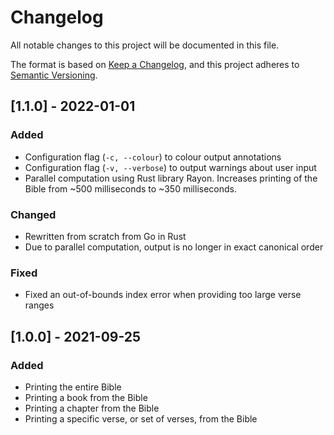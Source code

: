 # Changelog
All notable changes to this project will be documented in this file.

The format is based on [Keep a Changelog](https://keepachangelog.com/en/1.0.0/),
and this project adheres to [Semantic Versioning](https://semver.org/spec/v2.0.0.html).

## [1.1.0] - 2022-01-01
### Added
- Configuration flag (`-c, --colour`) to colour output annotations
- Configuration flag (`-v, --verbose`) to output warnings about user input
- Parallel computation using Rust library Rayon. Increases printing of the Bible from ~500 milliseconds to ~350
  milliseconds.

### Changed
- Rewritten from scratch from Go in Rust
- Due to parallel computation, output is no longer in exact canonical order

### Fixed
- Fixed an out-of-bounds index error when providing too large verse ranges

## [1.0.0] - 2021-09-25
### Added
- Printing the entire Bible
- Printing a book from the Bible
- Printing a chapter from the Bible
- Printing a specific verse, or set of verses, from the Bible
